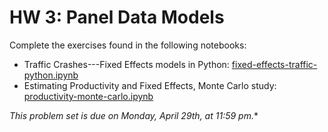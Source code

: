 HW 3: Panel Data Models
=======================

Complete the exercises found in the following notebooks:

 - Traffic Crashes---Fixed Effects models in Python: [fixed-effects-traffic-python.ipynb](./fixed-effects-traffic-python.ipynb)
 - Estimating Productivity and Fixed Effects, Monte Carlo study: [productivity-monte-carlo.ipynb](./productivity-monte-carlo.ipynb)

*This problem set is due on Monday, April 29th, at 11:59 pm.**